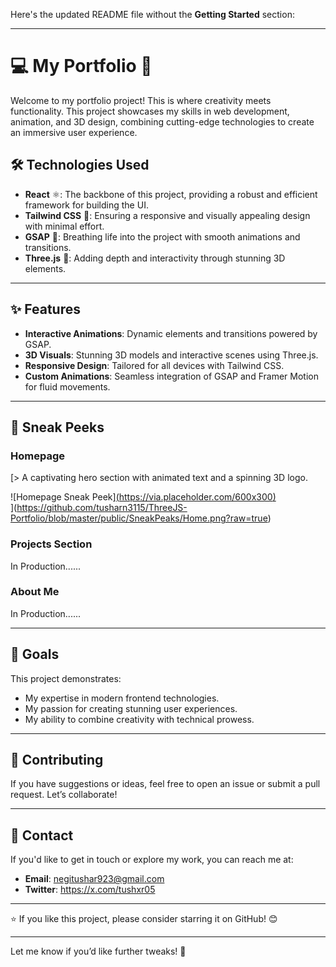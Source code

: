 Here's the updated README file without the **Getting Started** section:  

---

# 💻 My Portfolio 🚀  

Welcome to my portfolio project! This is where creativity meets functionality. This project showcases my skills in web development, animation, and 3D design, combining cutting-edge technologies to create an immersive user experience.  

## 🛠️ Technologies Used  
- **React** ⚛️: The backbone of this project, providing a robust and efficient framework for building the UI.  
- **Tailwind CSS** 🎨: Ensuring a responsive and visually appealing design with minimal effort.  
- **GSAP** 🌟: Breathing life into the project with smooth animations and transitions.  
- **Three.js** 🎥: Adding depth and interactivity through stunning 3D elements.  

---

## ✨ Features  
- **Interactive Animations**: Dynamic elements and transitions powered by GSAP.  
- **3D Visuals**: Stunning 3D models and interactive scenes using Three.js.  
- **Responsive Design**: Tailored for all devices with Tailwind CSS.  
- **Custom Animations**: Seamless integration of GSAP and Framer Motion for fluid movements.  

---

## 👀 Sneak Peeks  

### Homepage  
[> A captivating hero section with animated text and a spinning 3D logo.  

![Homepage Sneak Peek][(https://via.placeholder.com/600x300)](https://github.com/tusharn3115/ThreeJS-Portfolio/blob/master/public/SneakPeaks/Home.png?raw=true)  
](https://github.com/tusharn3115/ThreeJS-Portfolio/blob/master/public/SneakPeaks/Home.png?raw=true)
### Projects Section  
In Production...... 

### About Me  
In Production......

---

## 🎯 Goals  

This project demonstrates:  
- My expertise in modern frontend technologies.  
- My passion for creating stunning user experiences.  
- My ability to combine creativity with technical prowess.  

---

## 🤝 Contributing  

If you have suggestions or ideas, feel free to open an issue or submit a pull request. Let’s collaborate!  

---

## 📧 Contact  

If you'd like to get in touch or explore my work, you can reach me at:  
- **Email**: negitushar923@gmail.com  
- **Twitter**: https://x.com/tushxr05 

---

⭐ If you like this project, please consider starring it on GitHub! 😊  

--- 

Let me know if you’d like further tweaks! 🚀
